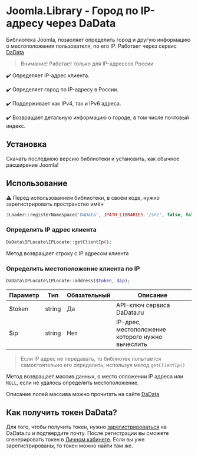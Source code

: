 # Joomla.Library - Город по IP-адресу через DaData

Библиотека Joomla, позаоляет определить город и другую информацию о местоположении пользователя, по его IP. Работает
через сервис [DaData](https://dadata.ru/api/iplocate/)

> Внимание! Работает только для IP-адрессов России

✔️ Определяет IP-адрес клиента.

✔️ Определяет город по IP-адресу в России.

✔️ Поддерживает как IPv4, так и IPv6 адреса.

✔️ Возвращает детальную информацию о городе, в том числе почтовый индекс.

## Установка

Скачать последнюю версию библиотеки и установить, как обычное расширение Joomla!

## Использование

⚠ Перед использованием библиотеки, в своём коде, нужно зарегистрировать пространство имён

```PHP
JLoader::registerNamespace('DaData', JPATH_LIBRARIES.'/src', false, false, 'psr4');
```

### Определить IP адрес клиента

```PHP
DaData\IPLocate\IPLocate::getClientIp();
```

Метод возвращает строку с IP адресом клиента

### Определить местоположение клиента по IP

```PHP
DaData\IPLocate\IPLocate::address($token, $ip);
```

| Параметр | Тип | Обязательный | Описание |
| ------ | ------ | ------ | ------ |
| $token | string | Да | API-ключ сервиса DaData.ru |
| $ip | string | Нет | IP-дрес, местоположение которого нужно вычеслить |

> Если IP адрес не передавать, то библиотек попытается самостоятельно его определить, используя метод `getClientIp()`

Метод возвращает массив данных, о место опложении IP адреса или `NULL`, если не удалось определить местоположение.

Описание полей массива можно прочитать на сайте [DaData](https://dadata.ru/api/iplocate/#response)

## Как получить токен DaData?

Для того, чтобы получить токен, нужно [зарегистрироваться](https://dadata.ru/api/iplocate/#registration_popup) на
DaData.ru и подтвердите почту. После регистрации вы сможете сгенерировать токен
в [Личном кабинете](https://dadata.ru/profile/#info). Если вы уже зарегистрированы, то токен можно найти там же.
